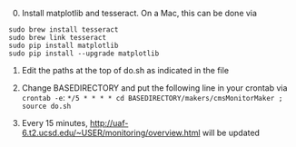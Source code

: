 0) Install matplotlib and tesseract. On a Mac, this can be done via
```
sudo brew install tesseract
sudo brew link tesseract
sudo pip install matplotlib
sudo pip install --upgrade matplotlib
```

1) Edit the paths at the top of do.sh as indicated in the file

2) Change BASEDIRECTORY and put the following line in your crontab via `crontab -e`:
```*/5 * * * * cd BASEDIRECTORY/makers/cmsMonitorMaker ; source do.sh```

3) Every 15 minutes, http://uaf-6.t2.ucsd.edu/~USER/monitoring/overview.html will be updated

